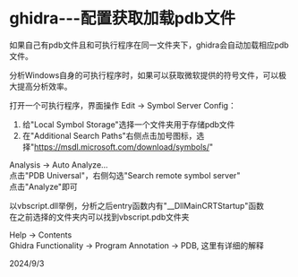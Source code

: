 # ghidra---配置获取加载pdb文件

如果自己有pdb文件且和可执行程序在同一文件夹下，ghidra会自动加载相应pdb文件。  

分析Windows自身的可执行程序时，如果可以获取微软提供的符号文件，可以极大提高分析效率。  

打开一个可执行程序，界面操作 Edit -> Symbol Server Config：  
1. 给"Local Symbol Storage"选择一个文件夹用于存储pdb文件  
2. 在"Additional Search Paths"右侧点击加号图标，选择"https://msdl.microsoft.com/download/symbols/"  

Analysis -> Auto Analyze...  
点击"PDB Universal"，右侧勾选"Search remote symbol server"  
点击"Analyze"即可  

以vbscript.dll举例，分析之后entry函数内有"__DllMainCRTStartup"函数  
在之前选择的文件夹内可以找到vbscript.pdb文件夹  

Help -> Contents  
Ghidra Functionality -> Program Annotation -> PDB, 这里有详细的解释  


2024/9/3  
